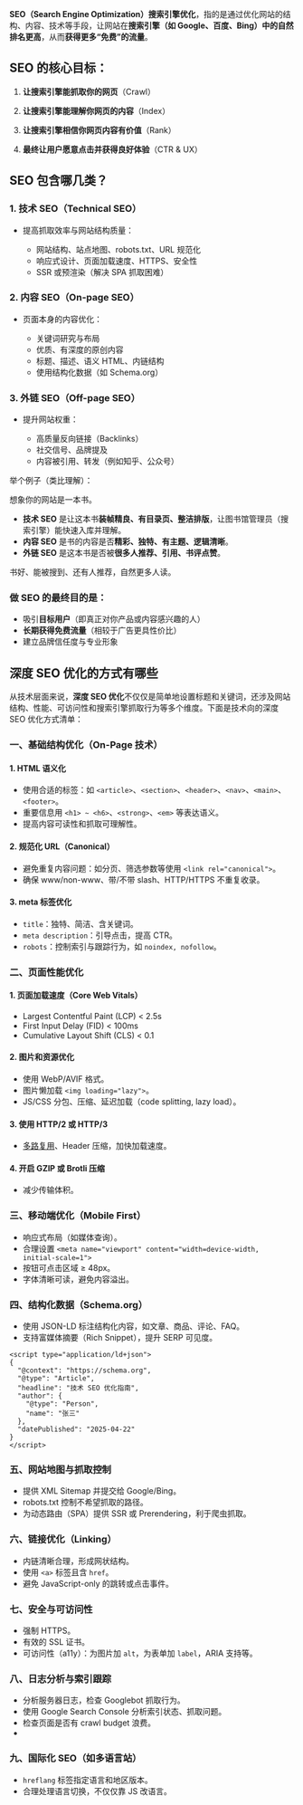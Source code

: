 
**SEO（Search Engine Optimization）搜索引擎优化**，指的是通过优化网站的结构、内容、技术等手段，让网站在**搜索引擎（如 Google、百度、Bing）中的自然排名更高**，从而**获得更多“免费”的流量**。

## SEO 的核心目标：

1. **让搜索引擎能抓取你的网页**（Crawl）
    
2. **让搜索引擎能理解你网页的内容**（Index）
    
3. **让搜索引擎相信你网页内容有价值**（Rank）
    
4. **最终让用户愿意点击并获得良好体验**（CTR & UX）


## SEO 包含哪几类？

### 1. 技术 SEO（Technical SEO）

- 提高抓取效率与网站结构质量：
    
    - 网站结构、站点地图、robots.txt、URL 规范化
    - 响应式设计、页面加载速度、HTTPS、安全性
    - SSR 或预渲染（解决 SPA 抓取困难）

### 2. 内容 SEO（On-page SEO）

- 页面本身的内容优化：
    
    - 关键词研究与布局
    - 优质、有深度的原创内容
    - 标题、描述、语义 HTML、内链结构
    - 使用结构化数据（如 Schema.org）

### 3. 外链 SEO（Off-page SEO）

- 提升网站权重：
    
    - 高质量反向链接（Backlinks）
    - 社交信号、品牌提及
    - 内容被引用、转发（例如知乎、公众号）

举个例子（类比理解）：


想象你的网站是一本书。

- **技术 SEO** 是让这本书**装帧精良、有目录页、整洁排版**，让图书馆管理员（搜索引擎）能快速入库并理解。
- **内容 SEO** 是书的内容是否**精彩、独特、有主题、逻辑清晰**。
- **外链 SEO** 是这本书是否被**很多人推荐、引用、书评点赞**。

书好、能被搜到、还有人推荐，自然更多人读。


### 做 SEO 的最终目的是：

- 吸引**目标用户**（即真正对你产品或内容感兴趣的人）
- **长期获得免费流量**（相较于广告更具性价比）
- 建立品牌信任度与专业形象


## 深度 SEO 优化的方式有哪些

从技术层面来说，**深度 SEO 优化**不仅仅是简单地设置标题和关键词，还涉及网站结构、性能、可访问性和搜索引擎抓取行为等多个维度。下面是技术向的深度 SEO 优化方式清单：

### 一、基础结构优化（On-Page 技术）

#### 1. HTML 语义化

- 使用合适的标签：如 `<article>`、`<section>`、`<header>`、`<nav>`、`<main>`、`<footer>`。
- 重要信息用 `<h1> ~ <h6>`、`<strong>`、`<em>` 等表达语义。
- 提高内容可读性和抓取可理解性。

#### 2. 规范化 URL（Canonical）

- 避免重复内容问题：如分页、筛选参数等使用 `<link rel="canonical">`。
- 确保 www/non-www、带/不带 slash、HTTP/HTTPS 不重复收录。

#### 3. meta 标签优化

- `title`：独特、简洁、含关键词。
- `meta description`：引导点击，提高 CTR。
- `robots`：控制索引与跟踪行为，如 `noindex, nofollow`。

### 二、页面性能优化

#### 1. 页面加载速度（Core Web Vitals）

- Largest Contentful Paint (LCP) < 2.5s
- First Input Delay (FID) < 100ms
- Cumulative Layout Shift (CLS) < 0.1

#### 2. 图片和资源优化

- 使用 WebP/AVIF 格式。
- 图片懒加载 `<img loading="lazy">`。
- JS/CSS 分包、压缩、延迟加载（code splitting, lazy load）。

#### 3. 使用 HTTP/2 或 HTTP/3
- [多路复用](浏览器/HTTP/HTTP2的多路复用)、Header 压缩，加快加载速度。

#### 4. 开启 GZIP 或 Brotli 压缩
- 减少传输体积。

### 三、移动端优化（Mobile First）

- 响应式布局（如媒体查询）。
- 合理设置 `<meta name="viewport" content="width=device-width, initial-scale=1">`
- 按钮可点击区域 ≥ 48px。
- 字体清晰可读，避免内容溢出。

### 四、结构化数据（Schema.org）

- 使用 JSON-LD 标注结构化内容，如文章、商品、评论、FAQ。
- 支持富媒体摘要（Rich Snippet），提升 SERP 可见度。

```
<script type="application/ld+json">
{
  "@context": "https://schema.org",
  "@type": "Article",
  "headline": "技术 SEO 优化指南",
  "author": {
    "@type": "Person",
    "name": "张三"
  },
  "datePublished": "2025-04-22"
}
</script>
```


### 五、网站地图与抓取控制

- 提供 XML Sitemap 并提交给 Google/Bing。
- robots.txt 控制不希望抓取的路径。
- 为动态路由（SPA）提供 SSR 或 Prerendering，利于爬虫抓取。

### 六、链接优化（Linking）

- 内链清晰合理，形成网状结构。
- 使用 `<a>` 标签且含 `href`。
- 避免 JavaScript-only 的跳转或点击事件。
### 七、安全与可访问性

- 强制 HTTPS。
- 有效的 SSL 证书。
- 可访问性（a11y）：为图片加 `alt`，为表单加 `label`，ARIA 支持等。

### 八、日志分析与索引跟踪

- 分析服务器日志，检查 Googlebot 抓取行为。
- 使用 Google Search Console 分析索引状态、抓取问题。
- 检查页面是否有 crawl budget 浪费。
- 
### 九、国际化 SEO（如多语言站）

- `hreflang` 标签指定语言和地区版本。
- 合理处理语言切换，不仅仅靠 JS 改语言。
